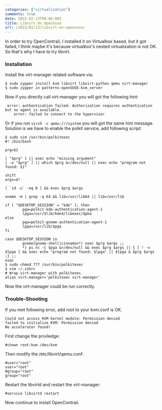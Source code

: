 ```yaml
---
categories: ["virtualization"]
comments: true
date: 2015-02-13T00:00:00Z
title: Libvirt On OpenSuse
url: /2015/02/13/libvirt-on-opensuse/
---
```


In order to try OpenContrail, I installed it on Virtualbox based, but it got failed, I think maybe it's because virtualbox's nested virtualization is not OK. So that's why I have to try libvirt.     
### Installation
Install the virt-manager related software via:    

```
$ sudo zypper install kvm libvirt libvirt-python qemu virt-manager
$ sudo zypper in patterns-openSUSE-kvm_server

```
Now if you directly call virt-manager you will got the following hint:    

```
 error: authentication failed: Authorization requires authentication but no agent is available.
    error: failed to connect to the hypervisor

```
Or if you run `virsh -c qemu:///system` you will got the same hint message.     
Solution is we have to enable the polkit service, add following script:    

```
$ sudo vim /usr/bin/polkitexec
#! /bin/bash

prg=$1

[ "$prg" ] || exec echo "missing argument"
[ -x "$prg" ] || which $prg &>/dev/null || exec echo "program not found: $1"

shift
args=$*

[ `id -u` -eq 0 ] && exec $prg $args

uname -m | grep -q 64 && lib=/usr/lib64 || lib=/usr/lib

if [ "$DESKTOP_SESSION" = "kde" ]; then 
        pga=polkit-kde-authentication-agent-1
        lpga=/usr/$lib/kde4/libexec/$pka
else
        pga=polkit-gnome-authentication-agent-1
        lpga=/usr/lib/$pga
fi

case $DESKTOP_SESSION in
        gnome|gnome-shell|cinnamon*) exec $prg $args ;;
        *) ps nc -C $pga &>/dev/null && exec $prg $args || { [ ! -x $lpga ] && exec echo "program not found: $lpga" || $lpga & $prg $args ;} ;;
esac
$ sudo chmod 777 /sur/bin/polkitexec
$ vim ~/.zshrc
# Wrap virt-manager with polkitexec. 
alias virt-manager='polkitexec virt-manager'

```
Now the virt-manager could be run correctly.    

### Trouble-Shooting
If you met following error, add root to your kvm.conf is OK.      

```
Could not access KVM kernel module: Permission denied
failed to initialize KVM: Permission denied
No accelerator found!

```
First change the priviledge:    

```
#chown root:kvm /dev/kvm

```
Then modify the /etc/libvirt/qemu.conf:    

```
#user="root"
user="root"
#group="root"
group="root"

```
Restart the libvirtd and restart the virt-manager:   

```
#service libvirtd restart

```
Now continue to install OpenContrail.     

